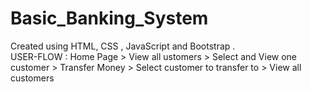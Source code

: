 # Basic_Banking_System
Created using HTML, CSS , JavaScript and Bootstrap .  
USER-FLOW : Home Page > View all ustomers > Select and View one customer > Transfer Money > Select customer to transfer to > View all customers





